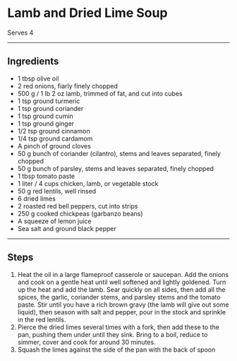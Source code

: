 # Lamb and Dried Lime Soup

Serves 4

---

## Ingredients

* 1 tbsp olive oil
* 2 red onions, fiarly finely chopped
* 500 g / 1 lb 2 oz lamb, trimmed of fat, and cut into cubes
* 1 tsp ground turmeric
* 1 tsp ground coriander
* 1 tsp ground cumin
* 1 tsp ground ginger
* 1/2 tsp ground cinnamon
* 1/4 tsp ground cardamom
* A pinch of ground cloves
* 50 g bunch of coriander (cilantro), stems and leaves separated, finely chopped
* 50 g bunch of parsley, stems and leaves separated, finely chopped
* 1 tbsp tomato paste
* 1 liter / 4 cups chicken, lamb, or vegetable stock
* 50 g red lentils, well rinsed
* 6 dried limes
* 2 roasted red bell peppers, cut into strips
* 250 g cooked chickpeas (garbanzo beans)
* A squeeze of lemon juice
* Sea salt and ground black pepper


---

## Steps

1.  Heat the oil in a large flameproof casserole or saucepan. Add the onions and cook on a gentle heat until well softened and lightly goldened. Turn up the heat and add the lamb. Sear quickly on all sides, then add all the spices, the garlic, coriander stems, and parsley stems and the tomato paste. Stir until you have a rich brown gravy (the lamb will give out some liquid), then season with salt and pepper, pour in the stock and sprinkle in the red lentils.
2.  Pierce the dried limes several times with a fork, then add these to the pan, pushing them under until they sink. Bring to a boil, reduce to simmer, cover and cook for around 30 minutes.
3.  Squash the limes against the side of the pan with the back of spoon
